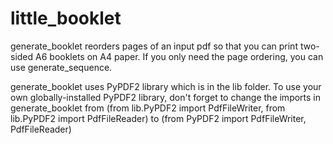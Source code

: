# little_booklet
generate_booklet reorders pages of an input pdf so that you can print two-sided A6 booklets on A4 paper. 
If you only need the page ordering, you can use generate_sequence.

generate_booklet uses PyPDF2 library which is in the lib folder.
To use your own globally-installed PyPDF2 library, don't forget to change
the imports in generate_booklet from (from lib.PyPDF2 import PdfFileWriter, from lib.PyPDF2 import PdfFileReader) to (from PyPDF2 import PdfFileWriter, PdfFileReader)
